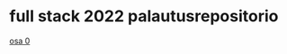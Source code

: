 # full stack 2022 palautusrepositorio
[osa 0](https://github.com/sohvip/fs-palautusrepo/tree/main/osa0)
